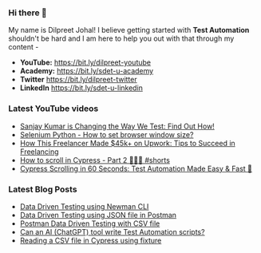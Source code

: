 ### Hi there 👋

My name is Dilpreet Johal! I believe getting started with **Test Automation** shouldn't be hard and I am here to help you out with that through my content -

- **YouTube:** https://bit.ly/dilpreet-youtube
- **Academy:** https://bit.ly/sdet-u-academy
- **Twitter** https://bit.ly/dilpreet-twitter
- **LinkedIn** https://bit.ly/sdet-u-linkedin

### Latest YouTube videos

<!-- YOUTUBE-VIDEOS-LIST:START -->
- [Sanjay Kumar is Changing the Way We Test: Find Out How!](https://www.youtube.com/watch?v=antWnLsABFk)
- [Selenium Python - How to set browser window size?](https://www.youtube.com/watch?v=yQpX3lLomz0)
- [How This Freelancer Made $45k+ on Upwork: Tips to Succeed in Freelancing](https://www.youtube.com/watch?v=33X3vJSH3_I)
- [How to scroll in Cypress - Part 2 👩🏻‍💻 #shorts](https://www.youtube.com/watch?v=rCZPf5_DZdw)
- [Cypress Scrolling in 60 Seconds: Test Automation Made Easy &amp; Fast 🚀](https://www.youtube.com/watch?v=_TcIHFp2fLw)
<!-- YOUTUBE-VIDEOS-LIST:END -->


### Latest Blog Posts
<!-- BLOG-POST-LIST:START -->
- [Data Driven Testing using Newman CLI](https://automationbro.com/blog/newman-data-driven-testing/?utm_source=rss&utm_medium=rss&utm_campaign=newman-data-driven-testing)
- [Data Driven Testing using JSON file in Postman](https://automationbro.com/blog/data-driven-testing-using-json-file-in-postman/?utm_source=rss&utm_medium=rss&utm_campaign=data-driven-testing-using-json-file-in-postman)
- [Postman Data Driven Testing with CSV file](https://automationbro.com/blog/postman-csv-data-driven-testing/?utm_source=rss&utm_medium=rss&utm_campaign=postman-csv-data-driven-testing)
- [Can an AI &lpar;ChatGPT&rpar; tool write Test Automation scripts?](https://automationbro.com/blog/chatgpt-test-automation/?utm_source=rss&utm_medium=rss&utm_campaign=chatgpt-test-automation)
- [Reading a CSV file in Cypress using fixture](https://automationbro.com/blog/cypress-csv-fixture/?utm_source=rss&utm_medium=rss&utm_campaign=cypress-csv-fixture)
<!-- BLOG-POST-LIST:END -->
